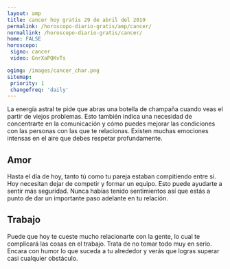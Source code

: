 ```yaml
---
layout: amp
title: cancer hoy gratis 29 de abril del 2019 
permalink: /horoscopo-diario-gratis/amp/cancer/
normallink: /horoscopo-diario-gratis/cancer/
home: FALSE
horoscopo:
 signo: cancer
 video: GnrXaPQKvTs

ogimg: /images/cancer_char.png
sitemap:
 priority: 1
 changefreq: 'daily'
---
```



La energía astral te pide que abras una botella de champaña cuando veas el partir de viejos problemas. Esto también indica una necesidad de concentrarte en la comunicación y cómo puedes mejorar las condiciones con las personas con las que te relacionas. Existen muchas emociones intensas en el aire que debes respetar profundamente.

## Amor

Hasta el día de hoy, tanto tú como tu pareja estaban compitiendo entre sí. Hoy necesitan dejar de competir y formar un equipo. Esto puede ayudarte a sentir más seguridad. Nunca habías tenido sentimientos así que estás a punto de dar un importante paso adelante en tu relación.

## Trabajo

Puede que hoy te cueste mucho relacionarte con la gente, lo cual te complicará las cosas en el trabajo. Trata de no tomar todo muy en serio. Encara con humor lo que suceda a tu alrededor y verás que logras superar casi cualquier obstáculo.